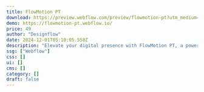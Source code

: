 ```yaml
---
title: FlowMotion PT
download: https://preview.webflow.com/preview/flowmotion-pt?utm_medium=preview_link&utm_source=dashboard&utm_content=flowmotion-pt&preview=3578b365d50eea3baf4bf2fe00ac8a63&workflow=preview
demo: https://flowmotion-pt.webflow.io/
price: 49
author: "Designflow"
date: 2024-12-01T05:10:05.558Z
description: "Elevate your digital presence with FlowMotion PT, a powerful business Webflow template designed to communicate your brand and values. Its optimized, clean, and user-focused design creates a captivating online experience that converts."
ssg: ["Webflow"]
css: []
ui: []
cms: []
category: []
draft: false
---
```

